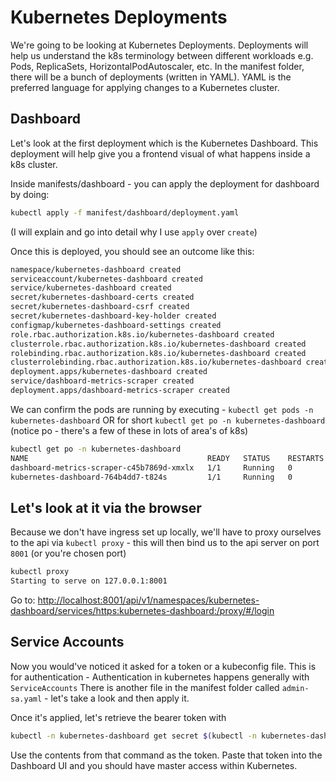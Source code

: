 # Kubernetes Deployments

We're going to be looking at Kubernetes Deployments. Deployments will help us understand the k8s terminology between different workloads e.g. Pods, ReplicaSets, HorizontalPodAutoscaler, etc.
In the manifest folder, there will be a bunch of deployments (written in YAML). YAML is the preferred language for applying changes to a Kubernetes cluster.

## Dashboard

Let's look at the first deployment which is the Kubernetes Dashboard. This deployment will help give you a frontend visual of what happens inside a k8s cluster.

Inside manifests/dashboard - you can apply the deployment for dashboard by doing:

``` bash
kubectl apply -f manifest/dashboard/deployment.yaml
```

(I will explain and go into detail why I use `apply` over `create`)

Once this is deployed, you should see an outcome like this:

``` bash
namespace/kubernetes-dashboard created
serviceaccount/kubernetes-dashboard created
service/kubernetes-dashboard created
secret/kubernetes-dashboard-certs created
secret/kubernetes-dashboard-csrf created
secret/kubernetes-dashboard-key-holder created
configmap/kubernetes-dashboard-settings created
role.rbac.authorization.k8s.io/kubernetes-dashboard created
clusterrole.rbac.authorization.k8s.io/kubernetes-dashboard created
rolebinding.rbac.authorization.k8s.io/kubernetes-dashboard created
clusterrolebinding.rbac.authorization.k8s.io/kubernetes-dashboard created
deployment.apps/kubernetes-dashboard created
service/dashboard-metrics-scraper created
deployment.apps/dashboard-metrics-scraper created
```

We can confirm the pods are running by executing - `kubectl get pods -n kubernetes-dashboard` OR for short `kubectl get po -n kubernetes-dashboard` (notice po - there's a few of these in lots of area's of k8s)

``` bash
kubectl get po -n kubernetes-dashboard
NAME                                        READY   STATUS    RESTARTS   AGE
dashboard-metrics-scraper-c45b7869d-xmxlx   1/1     Running   0          11s
kubernetes-dashboard-764b4dd7-t824s         1/1     Running   0          11s
```

## Let's look at it via the browser

Because we don't have ingress set up locally, we'll have to proxy ourselves to the api via `kubectl proxy` - this will then bind us to the api server on port `8001` (or you're chosen port)

``` bash
kubectl proxy
Starting to serve on 127.0.0.1:8001
```

Go to: [http://localhost:8001/api/v1/namespaces/kubernetes-dashboard/services/https:kubernetes-dashboard:/proxy/#/login](http://localhost:8001/api/v1/namespaces/kubernetes-dashboard/services/https:kubernetes-dashboard:/proxy/#/login)

## Service Accounts

Now you would've noticed it asked for a token or a kubeconfig file. This is for authentication - Authentication in kubernetes happens generally with `ServiceAccounts`
There is another file in the manifest folder called `admin-sa.yaml` - let's take a look and then apply it.

Once it's applied, let's retrieve the bearer token with

``` bash
kubectl -n kubernetes-dashboard get secret $(kubectl -n kubernetes-dashboard get sa/admin-user -o jsonpath="{.secrets[0].name}") -o go-template="{{.data.token | base64decode}}"
```

Use the contents from that command as the token. Paste that token into the Dashboard UI and you should have master access within Kubernetes.
